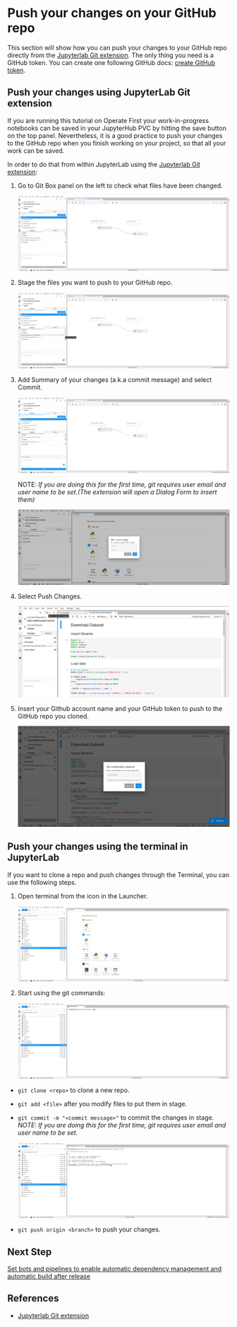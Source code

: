 # Push your changes on your GitHub repo

This section will show how you can push your changes to your GitHub repo directly from the [Jupyterlab Git extension][1].
The only thing you need is a GitHub token. You can create one following GitHub docs: [create GitHub token](https://docs.github.com/en/github/authenticating-to-github/creating-a-personal-access-token).

## Push your changes using JupyterLab Git extension

If you are running this tutorial on Operate First your work-in-progress notebooks can be saved in your JupyterHub PVC by hitting the save button on the top panel.
Nevertheless, it is a good practice to push your changes to the GitHub repo when you finish working on your project, so that all your work can be saved.

In order to do that from within JupyterLab using the [Jupyterlab Git extension][1]:

1. Go to Git Box panel on the left to check what files have been changed.

    <div style="text-align:center">
    <img alt="Go to Git Box Panel" src="https://raw.githubusercontent.com/AICoE/manage-dependencies-tutorial/master/docs/images/JupyterLabGitBoxPanel.png">
    </div>

2. Stage the files you want to push to your GitHub repo.

    <div style="text-align:center">
    <img alt="Stage the files" src="https://raw.githubusercontent.com/AICoE/manage-dependencies-tutorial/master/docs/images/JupyterLabGitStageFiles.png">
    </div>

3. Add Summary of your changes (a.k.a commit message) and select Commit.

    <div style="text-align:center">
    <img alt="Commit Changes" src="https://raw.githubusercontent.com/AICoE/manage-dependencies-tutorial/master/docs/images/JupyterLabGitCommitChanges.png">
    </div>

    NOTE: _If you are doing this for the first time, git requires user email and user name to be set.(The extension will open a Dialog Form to insert them)_

    <div style="text-align:center">
    <img alt="Insert User Name and Email" src="https://raw.githubusercontent.com/AICoE/manage-dependencies-tutorial/master/docs/images/JupyterLabGitInsertUserNameEmail.png">
    </div>


4. Select Push Changes.

    <div style="text-align:center">
    <img alt="Use Button to Push Changes" src="https://raw.githubusercontent.com/AICoE/manage-dependencies-tutorial/master/docs/images/JupyterLabGitUseButtonToPushChanges.png">
    </div>

5. Insert your Github account name and your GitHub token to push to the GitHub repo you cloned.

    <div style="text-align:center">
    <img alt="Push Changes with GitHub token" src="https://raw.githubusercontent.com/AICoE/manage-dependencies-tutorial/master/docs/images/JupyterLabGitPush.png">
    </div>

## Push your changes using the terminal in JupyterLab

If you want to clone a repo and push changes through the Terminal, you can use the following steps.

1. Open terminal from the icon in the Launcher.

    <div style="text-align:center">
    <img alt="Open Terminal" src="https://raw.githubusercontent.com/AICoE/manage-dependencies-tutorial/master/docs/images/JupyterLabOpenTerminal.png">
    </div>

2. Start using the git commands:

    <div style="text-align:center">
    <img alt="Use Git Commands" src="https://raw.githubusercontent.com/AICoE/manage-dependencies-tutorial/master/docs/images/JupyterLabUseTerminal.png">
    </div>

- `git clone <repo>` to clone a new repo.

- `git add <file>` after you modify files to put them in stage.

- `git commit -m "<commit message>"` to commit the changes in stage. _NOTE: If you are doing this for the first time, git requires user email and user name to be set._

    <div style="text-align:center">
    <img alt="First commit" src="https://raw.githubusercontent.com/AICoE/manage-dependencies-tutorial/master/docs/images/JupyterLabTerminalFirstCommit.png">
    </div>

- `git push origin <branch>` to push your changes.


## Next Step

[Set bots and pipelines to enable automatic dependency management and automatic build after release](./thoth-aicoe-services.md)

## References

* [Jupyterlab Git extension][1]

[1]: https://github.com/jupyterlab/jupyterlab-git
